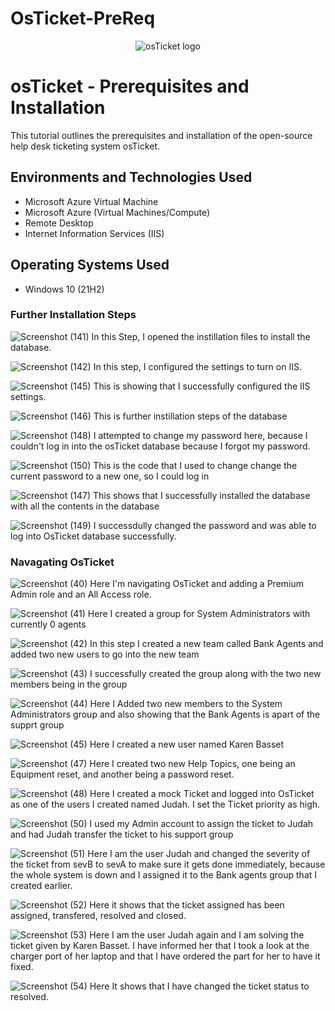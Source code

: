 # OsTicket-PreReq
<p align="center">
<img src="https://i.imgur.com/Clzj7Xs.png" alt="osTicket logo"/>
</p>
<h1>osTicket - Prerequisites and Installation</h1>
This tutorial outlines the prerequisites and installation of the open-source help desk ticketing system osTicket.<br />

## Environments and Technologies Used

- Microsoft Azure Virtual Machine
- Microsoft Azure (Virtual Machines/Compute)
- Remote Desktop
- Internet Information Services (IIS)

## Operating Systems Used

- Windows 10 (21H2)

### Further Installation Steps

![Screenshot (141)](https://github.com/user-attachments/assets/fc20f480-4001-4510-9988-11976fd0135c)
In this Step, I opened the instillation files to install the database.

![Screenshot (142)](https://github.com/user-attachments/assets/a12b1efb-61d6-4de8-b6d8-86b9bfb98ce4)
In this step, I configured the settings to turn on IIS.

![Screenshot (145)](https://github.com/user-attachments/assets/e078a137-5b46-482b-b3ff-6d9d1656a8f2)
This is showing that I successfully configured the IIS settings.

![Screenshot (146)](https://github.com/user-attachments/assets/ad9a961e-023f-40de-b45c-a143426c8e1b)
This is further instillation steps of the database

![Screenshot (148)](https://github.com/user-attachments/assets/f4604574-921b-4fd3-bb6a-4402cb7c9bb1)
I attempted to change my password here, because I couldn't log in into the osTicket database because I forgot
my password.

![Screenshot (150)](https://github.com/user-attachments/assets/0bf1a09c-4e54-487b-84b4-354c3c1cdff6)
This is the code that I used to change change the current password to a new one, so I could log in

![Screenshot (147)](https://github.com/user-attachments/assets/4dd38bf0-1cbb-408d-8fac-a262e31bbad7)
This shows that I successfully installed the database with all the contents in the database

![Screenshot (149)](https://github.com/user-attachments/assets/80685135-3361-42a1-aca2-75dfe9a9a684)
I successdully changed the password and was able to log into OsTicket database successfully.

### Navagating OsTicket
![Screenshot (40)](https://github.com/user-attachments/assets/2551eba8-9d9c-4873-93de-f0b3201d8deb)
Here I'm navigating OsTicket and adding a Premium Admin role and an All Access role.

![Screenshot (41)](https://github.com/user-attachments/assets/665f79e8-c957-4c96-afcd-689a722fb511)
Here I created a group for System Administrators with currently 0 agents

![Screenshot (42)](https://github.com/user-attachments/assets/c50e82d5-481c-477d-a1f8-7e6fc238a0e9)
In this step I created a new team called Bank Agents and added two new users to go  into the new team

![Screenshot (43)](https://github.com/user-attachments/assets/e965afdc-229f-44ca-8bd0-9802faa994c9)
I successfully created the group along with the two new members being in the group

![Screenshot (44)](https://github.com/user-attachments/assets/4f792efe-f99a-4178-afba-d746b356df7d)
Here I Added two new members to the System Administrators group and also showing that the Bank Agents is apart of the supprt group

![Screenshot (45)](https://github.com/user-attachments/assets/e25352f4-15c6-48dc-bbd2-103fd33079f9)
Here I created a new user  named Karen Basset

![Screenshot (47)](https://github.com/user-attachments/assets/58a7ce4e-1bd1-4006-b985-fb15a9002835)
Here I created two new Help Topics, one being an Equipment reset, and another being a password reset.

![Screenshot (48)](https://github.com/user-attachments/assets/66c4850f-abf3-4516-9bcc-baa17f8fc1c1)
Here I created a mock Ticket and logged into OsTicket as one of the users I created named Judah. I set the Ticket priority as high.

![Screenshot (50)](https://github.com/user-attachments/assets/89740da1-3b09-4809-a84b-fd33f93c773d)
I used my Admin account to assign the ticket to Judah and had Judah transfer the ticket to his support group

![Screenshot (51)](https://github.com/user-attachments/assets/a92cb20d-17c9-4d49-bb0b-c4e2cd4b4054)
Here I am the user Judah and changed the severity of the ticket from sevB to sevA to make sure it gets done immediately, because the whole system is down and I assigned it to the Bank agents group that I created earlier.

![Screenshot (52)](https://github.com/user-attachments/assets/cb55c82e-5f05-4f15-94d4-eff424897a58)
Here it shows that the ticket assigned has been assigned, transfered, resolved and closed.

![Screenshot (53)](https://github.com/user-attachments/assets/688ca55e-e5f4-4fb7-9c69-e9e77f5d9db2)
Here I am the user Judah again and I am solving the ticket given by Karen Basset. I have informed her that I took a look at the charger port of her laptop and that I have ordered the part for her to have it fixed.

![Screenshot (54)](https://github.com/user-attachments/assets/bf77aa1b-5840-4fd5-bb79-521d32b78881)
Here It shows that I have changed the ticket status to resolved.























